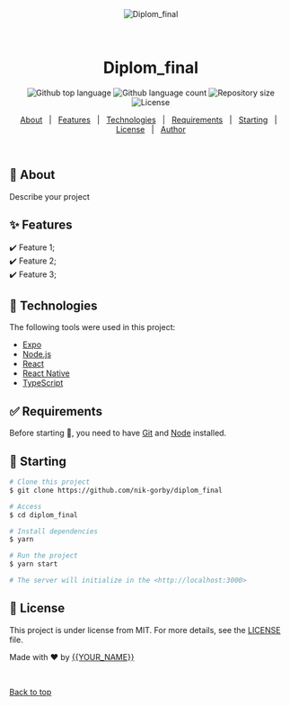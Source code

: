 <div align="center" id="top"> 
  <img src="./.github/app.gif" alt="Diplom_final" />

  &#xa0;

  <!-- <a href="https://diplom_final.netlify.app">Demo</a> -->
</div>

<h1 align="center">Diplom_final</h1>

<p align="center">
  <img alt="Github top language" src="https://img.shields.io/github/languages/top/nik-gorby/diplom_final?color=56BEB8">

  <img alt="Github language count" src="https://img.shields.io/github/languages/count/nik-gorby/diplom_final?color=56BEB8">

  <img alt="Repository size" src="https://img.shields.io/github/repo-size/nik-gorby/diplom_final?color=56BEB8">

  <img alt="License" src="https://img.shields.io/github/license/nik-gorby/diplom_final?color=56BEB8">

  <!-- <img alt="Github issues" src="https://img.shields.io/github/issues/nik-gorby/diplom_final?color=56BEB8" /> -->

  <!-- <img alt="Github forks" src="https://img.shields.io/github/forks/nik-gorby/diplom_final?color=56BEB8" /> -->

  <!-- <img alt="Github stars" src="https://img.shields.io/github/stars/nik-gorby/diplom_final?color=56BEB8" /> -->
</p>

<!-- Status -->

<!-- <h4 align="center"> 
	🚧  Diplom_final 🚀 Under construction...  🚧
</h4> 

<hr> -->

<p align="center">
  <a href="#dart-about">About</a> &#xa0; | &#xa0; 
  <a href="#sparkles-features">Features</a> &#xa0; | &#xa0;
  <a href="#rocket-technologies">Technologies</a> &#xa0; | &#xa0;
  <a href="#white_check_mark-requirements">Requirements</a> &#xa0; | &#xa0;
  <a href="#checkered_flag-starting">Starting</a> &#xa0; | &#xa0;
  <a href="#memo-license">License</a> &#xa0; | &#xa0;
  <a href="https://github.com/nik-gorby" target="_blank">Author</a>
</p>

<br>

## :dart: About ##

Describe your project

## :sparkles: Features ##

:heavy_check_mark: Feature 1;\
:heavy_check_mark: Feature 2;\
:heavy_check_mark: Feature 3;

## :rocket: Technologies ##

The following tools were used in this project:

- [Expo](https://expo.io/)
- [Node.js](https://nodejs.org/en/)
- [React](https://pt-br.reactjs.org/)
- [React Native](https://reactnative.dev/)
- [TypeScript](https://www.typescriptlang.org/)

## :white_check_mark: Requirements ##

Before starting :checkered_flag:, you need to have [Git](https://git-scm.com) and [Node](https://nodejs.org/en/) installed.

## :checkered_flag: Starting ##

```bash
# Clone this project
$ git clone https://github.com/nik-gorby/diplom_final

# Access
$ cd diplom_final

# Install dependencies
$ yarn

# Run the project
$ yarn start

# The server will initialize in the <http://localhost:3000>
```

## :memo: License ##

This project is under license from MIT. For more details, see the [LICENSE](LICENSE.md) file.


Made with :heart: by <a href="https://github.com/nik-gorby" target="_blank">{{YOUR_NAME}}</a>

&#xa0;

<a href="#top">Back to top</a>

